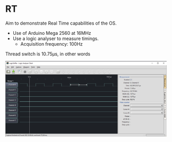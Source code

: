 # RT

Aim to demonstrate Real Time capabilities of the OS.

- Use of Arduino Mega 2560 at 16MHz
- Use a logic analyser to measure timings.
  - Acquisition frequency: 100Hz

Thread switch is 10.75µs, in other words

![](./avrtos_thread_switch_duration.png)